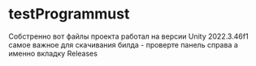 # testProgrammust

Собстренно вот файлы проекта работал на версии Unity 2022.3.46f1
самое важное для скачивания билда - проверте панель справа а именно вкладку Releases
